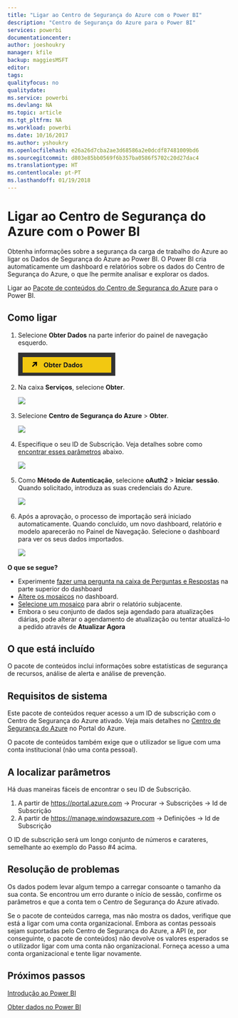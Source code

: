 ```yaml
---
title: "Ligar ao Centro de Segurança do Azure com o Power BI"
description: "Centro de Segurança do Azure para o Power BI"
services: powerbi
documentationcenter: 
author: joeshoukry
manager: kfile
backup: maggiesMSFT
editor: 
tags: 
qualityfocus: no
qualitydate: 
ms.service: powerbi
ms.devlang: NA
ms.topic: article
ms.tgt_pltfrm: NA
ms.workload: powerbi
ms.date: 10/16/2017
ms.author: yshoukry
ms.openlocfilehash: e26a26d7cba2ae3d68586a2e0dcdf87481009bd6
ms.sourcegitcommit: d803e85bb0569f6b357ba0586f5702c20d27dac4
ms.translationtype: HT
ms.contentlocale: pt-PT
ms.lasthandoff: 01/19/2018
---
```

# <a name="connect-to-azure-security-center-with-power-bi"></a>Ligar ao Centro de Segurança do Azure com o Power BI
Obtenha informações sobre a segurança da carga de trabalho do Azure ao ligar os Dados de Segurança do Azure ao Power BI. O Power BI cria automaticamente um dashboard e relatórios sobre os dados do Centro de Segurança do Azure, o que lhe permite analisar e explorar os dados.

Ligar ao [Pacote de conteúdos do Centro de Segurança do Azure](https://app.powerbi.com/getdata/services/azure-security-center) para o Power BI.

## <a name="how-to-connect"></a>Como ligar
1. Selecione **Obter Dados** na parte inferior do painel de navegação esquerdo.
   
   ![](media/service-connect-to-azure-security-center/getdata.png)
2. Na caixa **Serviços**, selecione **Obter**.
   
   ![](media/service-connect-to-azure-security-center/services.png)
3. Selecione **Centro de Segurança do Azure** \>  **Obter**.
   
   ![](media/service-connect-to-azure-security-center/asc.png)
4. Especifique o seu ID de Subscrição. Veja detalhes sobre como [encontrar esses parâmetros](#FindingParams) abaixo.
   
   ![](media/service-connect-to-azure-security-center/params.png)
5. Como **Método de Autenticação**, selecione **oAuth2** \> **Iniciar sessão**. Quando solicitado, introduza as suas credenciais do Azure.
   
    ![](media/service-connect-to-azure-security-center/creds.png)
6. Após a aprovação, o processo de importação será iniciado automaticamente. Quando concluído, um novo dashboard, relatório e modelo aparecerão no Painel de Navegação. Selecione o dashboard para ver os seus dados importados.
   
     ![](media/service-connect-to-azure-security-center/dashboard.png)

**O que se segue?**

* Experimente [fazer uma pergunta na caixa de Perguntas e Respostas](power-bi-q-and-a.md) na parte superior do dashboard
* [Altere os mosaicos](service-dashboard-edit-tile.md) no dashboard.
* [Selecione um mosaico](service-dashboard-tiles.md) para abrir o relatório subjacente.
* Embora o seu conjunto de dados seja agendado para atualizações diárias, pode alterar o agendamento de atualização ou tentar atualizá-lo a pedido através de **Atualizar Agora**

## <a name="whats-included"></a>O que está incluído
O pacote de conteúdos inclui informações sobre estatísticas de segurança de recursos, análise de alerta e análise de prevenção.

## <a name="system-requirements"></a>Requisitos de sistema
Este pacote de conteúdos requer acesso a um ID de subscrição com o Centro de Segurança do Azure ativado. Veja mais detalhes no [Centro de Segurança do Azure](https://portal.azure.com/#blade/Microsoft_Azure_Security/SecurityDashboardStartBladeV2) no Portal do Azure.

O pacote de conteúdos também exige que o utilizador se ligue com uma conta institucional (não uma conta pessoal).

<a name="FindingParams"></a>

## <a name="finding-parameters"></a>A localizar parâmetros
Há duas maneiras fáceis de encontrar o seu ID de Subscrição.

1. A partir de https://portal.azure.com -&gt; Procurar -&gt; Subscrições -&gt; Id de Subscrição
2. A partir de https://manage.windowsazure.com -&gt; Definições -&gt; Id de Subscrição

O ID de subscrição será um longo conjunto de números e carateres, semelhante ao exemplo do Passo \#4 acima. 

## <a name="troubleshooting"></a>Resolução de problemas
Os dados podem levar algum tempo a carregar consoante o tamanho da sua conta. Se encontrou um erro durante o início de sessão, confirme os parâmetros e que a conta tem o Centro de Segurança do Azure ativado.

Se o pacote de conteúdos carrega, mas não mostra os dados, verifique que está a ligar com uma conta organizacional. Embora as contas pessoais sejam suportadas pelo Centro de Segurança do Azure, a API (e, por conseguinte, o pacote de conteúdos) não devolve os valores esperados se o utilizador ligar com uma conta não organizacional. Forneça acesso a uma conta organizacional e tente ligar novamente.

## <a name="next-steps"></a>Próximos passos
[Introdução ao Power BI](service-get-started.md)

[Obter dados no Power BI](service-get-data.md)

